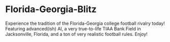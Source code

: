 # Florida-Georgia-Blitz
Experience the tradition of the Florida-Georgia college football rivalry today! Featuring advanced(ish) AI, a very true-to-life TIAA Bank Field in Jacksonville, Florida, and a ton of very realistic football rules. Enjoy!
 
